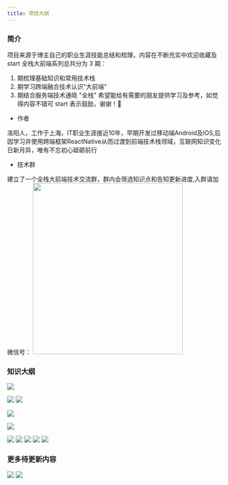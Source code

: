 ```yaml
---
title: 项目大纲
---
```


### 简介

项目来源于博主自己的职业生涯技能总结和梳理，内容在不断充实中欢迎收藏及start
全栈大前端系列总共分为 3 期：

1. 期梳理基础知识和常用技术栈
2. 期学习跨端融合技术认识"大前端"
3. 期结合服务端技术通晓 "全栈" 希望能给有需要的朋友提供学习及参考，如觉得内容不错可 start 表示鼓励，谢谢！🙏

- 作者

洛阳人，工作于上海，IT职业生涯接近10年，早期开发过移动端Android及IOS,后因学习并使用跨端框架ReactNative从而过渡到前端技术栈领域，互联网知识变化日新月异，唯有不忘初心砥砺前行

- 技术群

建立了一个全栈大前端技术交流群，群内会筛选知识点和告知更新进度,入群请加微信号：
<img src="/wchat.jpeg" width="350" height="400">

### 知识大纲

![](/newout.png)

![](https://vp-blog-img.oss-cn-shanghai.aliyuncs.com/MindMaping/JavaScript.png)
![](https://vp-blog-img.oss-cn-shanghai.aliyuncs.com/MindMaping/Nuxt%20%281%29.png)

![](https://vp-blog-img.oss-cn-shanghai.aliyuncs.com/2021/react/2.2.0%E5%85%A8%E6%A0%88%E5%A4%A7%E5%89%8D%E7%AB%AF%E4%B9%8B%E9%AB%98%E7%BA%A7%E8%BF%9B%E9%98%B6-React%E5%BF%85%E7%AD%94%E4%BA%8C.png)

![](https://vp-blog-img.oss-cn-shanghai.aliyuncs.com/2021/react/2.2.1%E5%85%A8%E6%A0%88%E5%A4%A7%E5%89%8D%E7%AB%AF%E4%B9%8B%E9%AB%98%E7%BA%A7%E8%BF%9B%E9%98%B6-ReactHooks.png)

![](https://vp-blog-img.oss-cn-shanghai.aliyuncs.com/MindMaping/Vue%E6%A0%B8%E5%BF%83%E7%94%A8%E6%B3%95.png)
![](https://vp-blog-img.oss-cn-shanghai.aliyuncs.com/MindMaping/Webpack.png)
![](https://vp-blog-img.oss-cn-shanghai.aliyuncs.com/MindMaping/%E5%89%8D%E7%AB%AF%E5%AE%89%E5%85%A8.png)
![](https://vp-blog-img.oss-cn-shanghai.aliyuncs.com/MindMaping/%E9%AA%A8%E6%9E%B6%E5%B1%8F%E6%96%B9%E6%A1%88.png)
![](https://vp-blog-img.oss-cn-shanghai.aliyuncs.com/MindMaping/%E6%80%A7%E8%83%BD%E4%BC%98%E5%8C%96.png)

### 更多待更新内容

![](https://vp-blog-img.oss-cn-shanghai.aliyuncs.com/2021/update1.jpeg)
![](https://vp-blog-img.oss-cn-shanghai.aliyuncs.com/2021/update2.jpeg)
